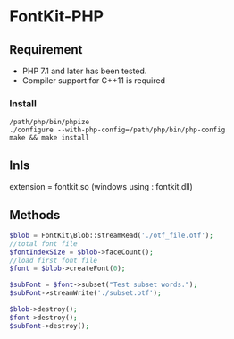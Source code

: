 # FontKit-PHP

## Requirement
- PHP 7.1 and later has been tested. 
- Compiler support for C++11 is required

### Install
```
/path/php/bin/phpize
./configure --with-php-config=/path/php/bin/php-config
make && make install
```

## InIs
extension = fontkit.so (windows using : fontkit.dll)

## Methods

```php
$blob = FontKit\Blob::streamRead('./otf_file.otf');
//total font file
$fontIndexSize = $blob->faceCount();
//load first font file
$font = $blob->createFont(0);

$subFont = $font->subset("Test subset words.");
$subFont->streamWrite('./subset.otf');

$blob->destroy();
$font->destroy();
$subFont->destroy();
```
